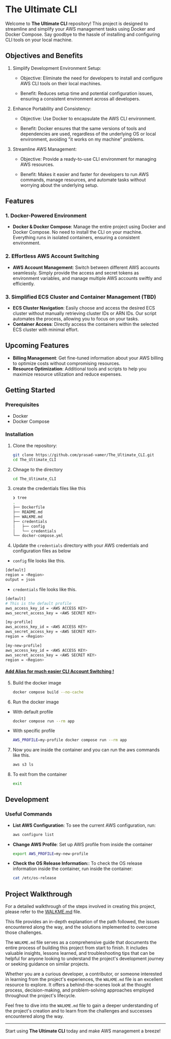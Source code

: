 # The Ultimate CLI

Welcome to **The Ultimate CLI** repository! This project is designed to streamline and simplify your AWS management tasks using Docker and Docker Compose. Say goodbye to the hassle of installing and configuring CLI tools on your local machine. 

## Objectives and Benefits
1. Simplify Development Environment Setup:

    - Objective: Eliminate the need for developers to install and configure AWS CLI tools on their local machines.

    - Benefit: Reduces setup time and potential configuration issues, ensuring a consistent environment across all developers.

2. Enhance Portability and Consistency:

    - Objective: Use Docker to encapsulate the AWS CLI environment.

    - Benefit: Docker ensures that the same versions of tools and dependencies are used, regardless of the underlying OS or local environment, avoiding "it works on my machine" problems.

3. Streamline AWS Management:

    - Objective: Provide a ready-to-use CLI environment for managing AWS resources.
    
    - Benefit: Makes it easier and faster for developers to run AWS commands, manage resources, and automate tasks without worrying about the underlying setup.

## Features

### 1. Docker-Powered Environment
- **Docker & Docker Compose**: Manage the entire project using Docker and Docker Compose. No need to install the CLI on your machine. Everything runs in isolated containers, ensuring a consistent environment.

### 2. Effortless AWS Account Switching
- **AWS Account Management**: Switch between different AWS accounts seamlessly. Simply provide the access and secret tokens as environment variables, and manage multiple AWS accounts swiftly and efficiently.

### 3. Simplified ECS Cluster and Container Management (TBD)
- **ECS Cluster Navigation**: Easily choose and access the desired ECS cluster without manually retrieving cluster IDs or ARN IDs. Our script automates the process, allowing you to focus on your tasks.
- **Container Access**: Directly access the containers within the selected ECS cluster with minimal effort.

## Upcoming Features

- **Billing Management**: Get fine-tuned information about your AWS billing to optimize costs without compromising resources.
- **Resource Optimization**: Additional tools and scripts to help you maximize resource utilization and reduce expenses.

## Getting Started

### Prerequisites
- Docker
- Docker Compose
### Installation

1. Clone the repository:
    ```sh
    git clone https://github.com/prasad-vamer/The_Ultimate_CLI.git
    cd The_Ultimate_CLI
    ```
2. Chnage to the directory
    ```sh
    cd The_Ultimate_CLI
    ```
3. create the credentials files like this 

    ```sh
    ❯ tree 
    .
    ├── Dockerfile
    ├── README.md
    ├── WALKME.md
    ├── credentials
    │   ├── config
    │   └── credentials
    └── docker-compose.yml
    ```
4. Update the `credentials` directory with your AWS credentials and configuration files as below

- `config` file looks like this.

```sh
[default]
region = <Region>
output = json
```

- `credentials` file looks like this.
```sh
[default]
# This is the default profile
aws_access_key_id = <AWS ACCESS KEY>
aws_secret_access_key = <AWS SECRET KEY>

[my-profile]
aws_access_key_id = <AWS ACCESS KEY>
aws_secret_access_key = <AWS SECRET KEY>
region = <Region>

[my-new-profile]
aws_access_key_id = <AWS ACCESS KEY>
aws_secret_access_key = <AWS SECRET KEY>
region = <Region>
```

#### [Add Alias for much easier CLI Account Switching !](./WALKME.md#adding-alias-to-the-aws-cli-commands)

5. Build the docker image
    ```sh
    docker compose build --no-cache
    ```

6. Run the docker image

- With default profile
    ```sh
    docker compose run --rm app
    ```
- With specific profile
    ```sh
    AWS_PROFILE=my-profile docker compose run --rm app
    ```
7. Now you are inside the container and you can run the aws commands like this.
    ```sh
    aws s3 ls
    ```
8. To exit from the container
    ```sh
    exit
    ```

## Development

### Useful Commands

- **List AWS Configuration**: To see the current AWS configuration, run:
    ```sh
    aws configure list
    ```

- **Change AWS Profile**: Set up AWS profile from inside the container
    ```sh
    export AWS_PROFILE=my-new-profile
    ```
- **Check the OS Release Information:**: To check the OS release information inside the container, run inside the container:
    ```sh
    cat /etc/os-release
    ```

## Project Walkthrough

For a detailed walkthrough of the steps involved in creating this project, please refer to the [WALKME.md](WALKME.md) file. 

This file provides an in-depth explanation of the path followed, the issues encountered along the way, and the solutions implemented to overcome those challenges.

The `WALKME.md` file serves as a comprehensive guide that documents the entire process of building this project from start to finish. It includes valuable insights, lessons learned, and troubleshooting tips that can be helpful for anyone looking to understand the project's development journey or seeking guidance on similar projects.

Whether you are a curious developer, a contributor, or someone interested in learning from the project's experiences, the `WALKME.md` file is an excellent resource to explore. It offers a behind-the-scenes look at the thought process, decision-making, and problem-solving approaches employed throughout the project's lifecycle.

Feel free to dive into the `WALKME.md` file to gain a deeper understanding of the project's creation and to learn from the challenges and successes encountered along the way.

---

Start using **The Ultimate CLI** today and make AWS management a breeze!
